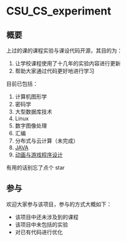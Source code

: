# CSU_CS_experiment
## 概要
上过的课的课程实验与课设代码开源，其目的为：  
 1. 让学校课程使用了十几年的实验内容进行更新
 2. 帮助大家通过代码更好地进行学习
 
目前已包括：
 1. 计算机图形学
 2. 密码学
 3. 大型数据库技术
 4. Linux
 5. 数字图像处理
 6. 汇编
 7. 分布式与云计算（未完成）
 8. [JAVA](https://github.com/leo6033/Java_Project)
 9. [动画与游戏程序设计](https://github.com/leo6033/UnityLearing/tree/master/TanksWar)

有用的话别忘了点个 star 

## 参与
欢迎大家参与该项目，参与的方式大概如下：
 + 该项目中还未涉及到的课程
 + 该项目中未包括的实验
 + 对已有代码进行优化
